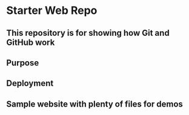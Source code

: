 # Starter Web Repo


## This repository is for showing how Git and GitHub work


## Purpose 


## Deployment
## Sample website with plenty of files for demos